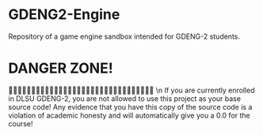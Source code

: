 # GDENG2-Engine
Repository of a game engine sandbox intended for GDENG-2 students.

# DANGER ZONE!
🔴🔴🔴🔴🔴🔴🔴🔴🔴🔴🔴🔴🔴🔴🔴🔴🔴🔴🔴🔴🔴🔴🔴🔴🔴🔴🔴🔴🔴🔴🔴🔴 \n
If you are currently enrolled in DLSU GDENG-2, you are not allowed to use this project as your base source code!
Any evidence that you have this copy of the source code is a violation of academic honesty and will automatically give you a 0.0 for the course!

